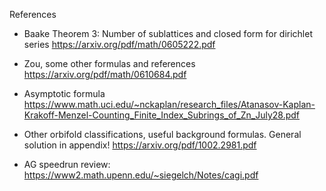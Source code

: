 References

- Baake Theorem 3: Number of sublattices and closed form for dirichlet series
<https://arxiv.org/pdf/math/0605222.pdf>

- Zou, some other formulas and references
<https://arxiv.org/pdf/math/0610684.pdf>

- Asymptotic formula
<https://www.math.uci.edu/~nckaplan/research_files/Atanasov-Kaplan-Krakoff-Menzel-Counting_Finite_Index_Subrings_of_Zn_July28.pdf>

- Other orbifold classifications, useful background formulas. General solution in appendix!
<https://arxiv.org/pdf/1002.2981.pdf>

- AG speedrun review: <https://www2.math.upenn.edu/~siegelch/Notes/cagi.pdf>